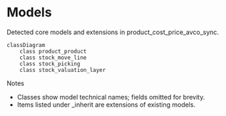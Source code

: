 # Models

Detected core models and extensions in product_cost_price_avco_sync.

```mermaid
classDiagram
    class product_product
    class stock_move_line
    class stock_picking
    class stock_valuation_layer
```

Notes
- Classes show model technical names; fields omitted for brevity.
- Items listed under _inherit are extensions of existing models.

